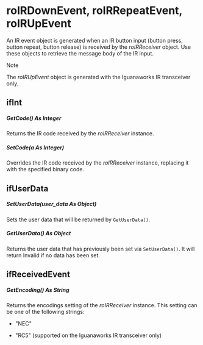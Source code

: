 # roIRDownEvent, roIRRepeatEvent, roIRUpEvent

An IR event object is generated when an IR button input (button press, button repeat, button release) is received by the *roIRReceiver* object. Use these objects to retrieve the message body of the IR input. 

> [!NOTE]
> The *roIRUpEvent* object is generated with the Iguanaworks IR transceiver only.

## ifInt

##### GetCode() As Integer

Returns the IR code received by the *roIRReceiver* instance.

##### SetCode(a As Integer)

Overrides the IR code received by the *roIRReceiver* instance, replacing it with the specified binary code. 

## ifUserData

##### SetUserData(user\_data As Object)

Sets the user data that will be returned by `GetUserData()`.

##### GetUserData() As Object

Returns the user data that has previously been set via `SetUserData()`. It will return Invalid if no data has been set. 

## ifReceivedEvent

##### GetEncoding() As String

Returns the encodings setting of the *roIRReceiver* instance. This setting can be one of the following strings:

*   "NEC"
    
*   "RC5" (supported on the Iguanaworks IR transceiver only)